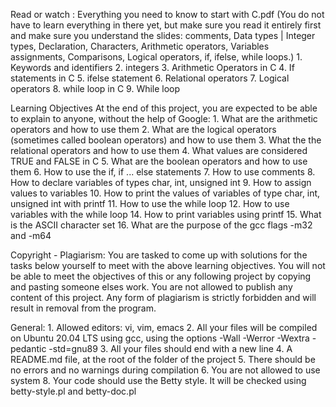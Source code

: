 Read or watch :
	Everything you need to know to start with C.pdf (You do not have to learn everything in there yet, but make sure you read it entirely first and make sure you understand the slides: comments, Data types | Integer types, Declaration, Characters, Arithmetic operators, Variables assignments, Comparisons, Logical operators, if, ifelse, while loops.)
	1. Keywords and identifiers
	2. integers
	3. Arithmetic Operators in C
	4. If statements in C
	5. ifelse statement
	6. Relational operators
	7. Logical operators
	8. while loop in C
	9. While loop


Learning Objectives At the end of this project, you are expected to be able to explain to anyone, without the help of Google:
	1. What are the arithmetic operators and how to use them
	2. What are the logical operators (sometimes called boolean operators) and how to use them
	3. What the the relational operators and how to use them
	4. What values are considered TRUE and FALSE in C
	5. What are the boolean operators and how to use them
	6. How to use the if, if ... else statements
	7. How to use comments
	8. How to declare variables of types char, int, unsigned int
	9. How to assign values to variables
	10. How to print the values of variables of type char, int, unsigned int with printf
	11. How to use the while loop
	12. How to use variables with the while loop
	14. How to print variables using printf
	15. What is the ASCII character set
	16. What are the purpose of the gcc flags -m32 and -m64


Copyright - Plagiarism:
	You are tasked to come up with solutions for the tasks below yourself to meet with the above learning objectives.
You will not be able to meet the objectives of this or any following project by copying and pasting someone elses work.
You are not allowed to publish any content of this project.
Any form of plagiarism is strictly forbidden and will result in removal from the program.

General:
	1. Allowed editors: vi, vim, emacs
	2. All your files will be compiled on Ubuntu 20.04 LTS using gcc, using the options -Wall -Werror -Wextra -pedantic -std=gnu89
	3. All your files should end with a new line
	4. A README.md file, at the root of the folder of the project
	5. There should be no errors and no warnings during compilation
	6. You are not allowed to use system
	8. Your code should use the Betty style. It will be checked using betty-style.pl and betty-doc.pl
